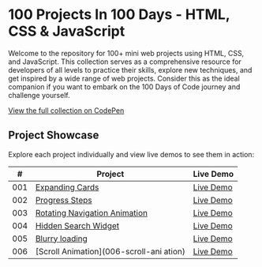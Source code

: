 # 100 Projects In 100 Days - HTML, CSS & JavaScript

Welcome to the repository for 100+ mini web projects using HTML, CSS, and JavaScript. This collection serves as a comprehensive resource for developers of all levels to practice their skills, explore new techniques, and get inspired by a wide range of web projects. Consider this as the ideal companion if you want to embark on the 100 Days of Code journey and challenge yourself.

[View the full collection on CodePen](https://codepen.io/collection/RzmBjb)

## Project Showcase

Explore each project individually and view live demos to see them in action:

|  #  | Project                                                                | Live Demo                                                |
| :-: | ---------------------------------------------------------------------- | -------------------------------------------------------- |
| 001 | [Expanding Cards](001-expanding-cards)                               | [Live Demo](https://codepen.io/Udaicoders/full/JjqQxvb)  |
| 002 | [Progress Steps](002-progress-steps)                                 | [Live Demo](https://codepen.io/Udaicoders/full/MWdMLMw)  |
| 003 | [Rotating Navigation Animation](003-rotating-navigation)             | [Live Demo](https://codepen.io/Udaicoders/full/BaegMgM)  |
| 004 | [Hidden Search Widget](004-hidden-search-widget)                   | [Live Demo](https://codepen.io/Udaicoders/full/WNBqqGe)  |
| 005 | [Blurry loading](005-blurry-loading)                   | [Live Demo](https://codepen.io/Udaicoders/full/GRbKdpL)  |
| 006 | [Scroll Animation](006-scroll-ani ation)                   | [Live Demo](https://codepen.io/Udaicoders/full/BagBVXx)  |